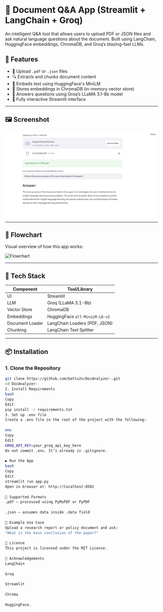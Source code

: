 # 📄 Document Q&A App (Streamlit + LangChain + Groq)

An intelligent Q&A tool that allows users to upload PDF or JSON files and ask natural language questions about the document. Built using LangChain, HuggingFace embeddings, ChromaDB, and Groq’s blazing-fast LLMs.


## 🚀 Features

- 📁 Upload `.pdf` or `.json` files
- 🔍 Extracts and chunks document content
- 🧠 Embeds text using HuggingFace's MiniLM
- 🧠 Stores embeddings in ChromaDB (in-memory vector store)
- 🤖 Answers questions using Groq’s LLaMA 3.1-8b model
- 💬 Fully interactive Streamlit interface

---

## 🖼️ Screenshot

![Screenshot](screenshot.png)

---

## 🔄 Flowchart

Visual overview of how this app works:

![Flowchart](flowchart.png)

---

## 🧱 Tech Stack

| Component       | Tool/Library                        |
|----------------|--------------------------------------|
| UI             | Streamlit                            |
| LLM            | Groq (LLaMA 3.1-8b)                  |
| Vector Store   | ChromaDB                             |
| Embeddings     | HuggingFace `all-MiniLM-L6-v2`       |
| Document Loader| LangChain Loaders (PDF, JSON)        |
| Chunking       | LangChain Text Splitter              |

---

## 📦 Installation

### 1. Clone the Repository

```bash
git clone https://github.com/battu2n/DocAnalyzer-.git
cd DocAnalyzer-
2. Install Requirements
bash
Copy
Edit
pip install -r requirements.txt
3. Set up .env file
Create a .env file in the root of the project with the following:

env
Copy
Edit
GROQ_API_KEY=your_groq_api_key_here
Do not commit .env. It’s already in .gitignore.

▶️ Run the App
bash
Copy
Edit
streamlit run app.py
Open in browser at: http://localhost:8501

📁 Supported Formats
.pdf — processed using PyMuPDF or PyPDF

.json — assumes data inside .data field

📑 Example Use Case
Upload a research report or policy document and ask:
"What is the main conclusion of the paper?"

📄 License
This project is licensed under the MIT License.

🙌 Acknowledgements
LangChain

Groq

Streamlit

Chroma

HuggingFace.



